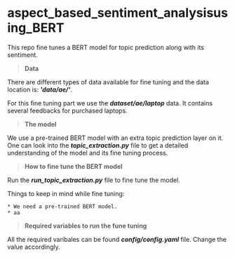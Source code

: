 # aspect_based_sentiment_analysisusing_BERT

This repo fine tunes a BERT model for topic prediction along with its sentiment.

> **Data**

There are different types of data available for fine tuning and the data location is: **_'data/ae/'_**.

For this fine tuning part we use the **_dataset/ae/laptop_** data. It contains several feedbacks for purchased laptops.

> **The model**

We use a pre-trained BERT model with an extra topic prediction layer on it. One can look into the **_topic_extraction.py_** file to get a detailed understanding of the model and its fine tuning process. 

> **How to fine tune the BERT model**

Run the **_run_topic_extraction.py_** file to fine tune the model.

Things to keep in mind while fine tuning:
```
* We need a pre-trained BERT model.
* aa
```


> **Required variables to run the fune tuning**

All the required varibales can be found **_config/config.yaml_** file. Change the value accordingly.
